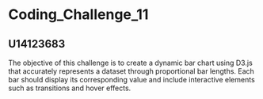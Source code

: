 # Coding_Challenge_11
## U14123683
The objective of this challenge is to create a dynamic bar chart using D3.js that accurately represents a dataset through proportional bar lengths. Each bar should display its corresponding value and include interactive elements such as transitions and hover effects.